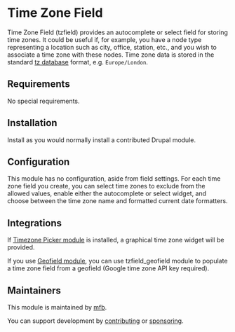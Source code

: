 # Time Zone Field

Time Zone Field (tzfield) provides an autocomplete or select field for storing
time zones. It could be useful if, for example, you have a node type
representing a location such as city, office, station, etc., and you wish to
associate a time zone with these nodes. Time zone data is stored in the standard
[tz database](https://en.wikipedia.org/wiki/Tz_database) format, e.g.
`Europe/London`.


## Requirements

No special requirements.


## Installation

Install as you would normally install a contributed Drupal module.


## Configuration

This module has no configuration, aside from field settings. For each time zone
field you create, you can select time zones to exclude from the allowed values,
enable either the autocomplete or select widget, and choose between the time
zone name and formatted current date formatters.


## Integrations

If [Timezone Picker module](https://www.drupal.org/project/timezone_picker) is
installed, a graphical time zone widget will be provided.

If you use [Geofield module](https://www.drupal.org/project/geofield), you can
use tzfield_geofield module to populate a time zone field from a geofield
(Google time zone API key required).


## Maintainers

This module is maintained by [mfb](https://www.drupal.org/u/mfb).

You can support development by
[contributing](https://www.drupal.org/project/issues/tzfield) or
[sponsoring](https://github.com/sponsors/mfb).
